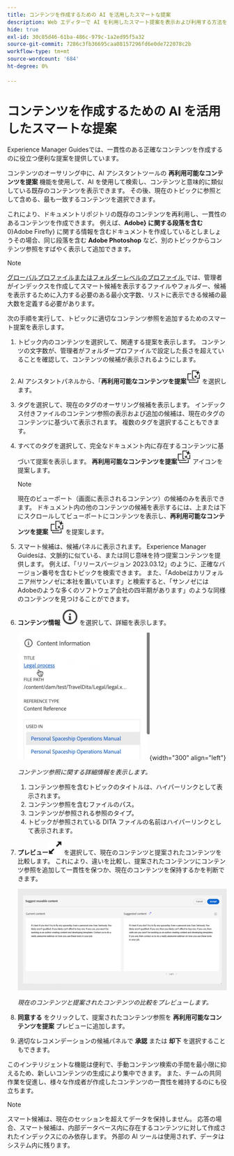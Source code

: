```yaml
---
title: コンテンツを作成するための AI を活用したスマートな提案
description: Web エディターで AI を利用したスマート提案を表示および利用する方法を説明します。
hide: true
exl-id: 30c85d46-61ba-486c-979c-1a2ed95f5a32
source-git-commit: 7286c3fb36695caa08157296fd6e0de722078c2b
workflow-type: tm+mt
source-wordcount: '684'
ht-degree: 0%

---
```


# コンテンツを作成するための AI を活用したスマートな提案

Experience Manager Guidesでは、一貫性のある正確なコンテンツを作成するのに役立つ便利な提案を提供しています。

コンテンツのオーサリング中に、AI アシスタントツールの **再利用可能なコンテンツを提案** 機能を使用して、AI を使用して検索し、コンテンツと意味的に類似している既存のコンテンツを表示できます。 その後、現在のトピックに参照として含める、最も一致するコンテンツを選択できます。

これにより、ドキュメントリポジトリの既存のコンテンツを再利用し、一貫性のあるコンテンツを作成できます。 例えば、**Adobe&rbrace; に関する段落を含む** 0&rbrace;Adobe Firefly&rbrace; に関する情報を含むドキュメントを作成しているとしましょう **&#x200B;**&#x200B;その場合、同じ段落を含む **Adobe Photoshop** など、別のトピックからコンテンツ参照をすばやく表示して追加できます。
>[!NOTE]
>
> [&#x200B; グローバルプロファイルまたはフォルダーレベルのプロファイル &#x200B;](/help/product-guide/cs-install-guide/conf-folder-level.md#conf-ai-smart-suggestions) では、管理者がインデックスを作成してスマート候補を表示するファイルやフォルダー、候補を表示するために入力する必要のある最小文字数、リストに表示できる候補の最大数を定義する必要があります。

次の手順を実行して、トピックに適切なコンテンツ参照を追加するためのスマート提案を表示します。


1. トピック内のコンテンツを選択して、関連する提案を表示します。 コンテンツの文字数が、管理者がフォルダープロファイルで設定した長さを超えていることを確認して、コンテンツの候補が表示されるようにします。
1. AI アシスタントパネルから、「**再利用可能なコンテンツを提案**![ai は再利用可能なコンテンツアイコンを提案 &#x200B;](./images/ai-suggest-reusable-content-icon.svg) を選択します。

1. タグを選択して、現在のタグのオーサリング候補を表示します。  インデックス付きファイルのコンテンツ参照の表示および追加の候補は、現在のタグのコンテンツに基づいて表示されます。 複数のタグを選択することもできます。


1. すべてのタグを選択して、完全なドキュメント内に存在するコンテンツに基づいて提案を表示します。  **再利用可能なコンテンツを提案**![ai は、適切な一致が見つかったコンテンツの横に表示される、再利用可能なコンテンツのアイコン &#x200B;](./images/ai-suggest-reusable-content-icon.svg) アイコンを提案します。



   >[!NOTE]
   >
   > 現在のビューポート（画面に表示されるコンテンツ）の候補のみを表示できます。 ドキュメント内の他のコンテンツの候補を表示するには、上または下にスクロールしてビューポートにコンテンツを表示し、**再利用可能なコンテンツを提案** ![ai は再利用可能なコンテンツ アイコン &#x200B;](./images/ai-suggest-reusable-content-icon.svg) を提案します。


1. スマート候補は、候補パネルに表示されます。  Experience Manager Guidesは、文脈的に似ている、または同じ意味を持つ提案コンテンツを提供します。 例えば、「リリースバージョン 2023.03.12」のように、正確なバージョン番号を含むトピックを検索できます。 また、「Adobeはカリフォルニア州サンノゼに本社を置いています」と検索すると、「サンノゼにはAdobeのような多くのソフトウェア会社の四半期があります」のような同様のコンテンツを見つけることができます。
1. **コンテンツ情報** ![&#x200B; コンテンツ情報 &#x200B;](images/smart-suggestions-content-info-icon.svg) を選択して、詳細を表示します。

   ![&#x200B; コンテンツ情報パネル &#x200B;](images/smart-suggestions-content-information.png){width="300" align="left"}

   *コンテンツ参照に関する詳細情報を表示します。*

   1. コンテンツ参照を含むトピックのタイトルは、ハイパーリンクとして表示されます。
   1. コンテンツ参照を含むファイルのパス。
   1. コンテンツが参照される参照のタイプ。
   1. トピックが参照されている DITA ファイルの名前はハイパーリンクとして表示されます。
1. **プレビュー**![&#x200B; プレビューアイコン &#x200B;](./images/expand-icon.svg) を選択して、現在のコンテンツと提案されたコンテンツを比較します。 これにより、違いを比較し、提案されたコンテンツにコンテンツ参照を追加して一貫性を保つか、現在のコンテンツを保持するかを判断できます。

   ![&#x200B; 再利用可能なコンテンツプレビューの提案 &#x200B;](images/ai-assistant-suggest-reusable-content.png)

   *現在のコンテンツと提案されたコンテンツの比較をプレビューします。*

1. **同意する** をクリックして、提案されたコンテンツ参照を **再利用可能なコンテンツを提案** プレビューに追加します。
1. 適切なレコメンデーションの候補パネルで **承認** または **却下** を選択することもできます。


このインテリジェントな機能は便利で、手動コンテンツ検索の手間を最小限に抑えるため、新しいコンテンツの生成により集中できます。 また、チームの共同作業を促進し、様々な作成者が作成したコンテンツの一貫性を維持するのにも役立ちます。

>[!NOTE]
>
>スマート候補は、現在のセッションを超えてデータを保持しません。 応答の場合、スマート候補は、内部データベース内に存在するコンテンツに対して作成されたインデックスにのみ依存します。 外部の AI ツールは使用されず、データはシステム内に残ります。
